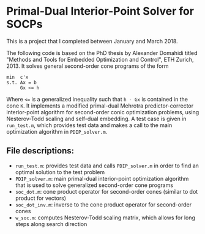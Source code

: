 # Primal-Dual Interior-Point Solver for SOCPs

This is a project that I completed between January and March 2018.

The following code is based on the PhD thesis by Alexander Domahidi titled "Methods and Tools for Embedded Optimization and Control", ETH Zurich, 2013. It solves general second-order cone programs of the form

```
min  c'x
s.t. Ax = b
     Gx <= h
```

Where `<=` is a generalized inequality such that `h - Gx` is contained in the cone `K`. It implements a modified primal-dual Mehrotra predictor-corrector interior-point algorithm for second-order conic optimization problems, using Nesterov-Todd scaling and self-dual embedding. A test case is given in `run_test.m`, which provides test data and makes a call to the main optimization algorithm in `PDIP_solver.m`.

## File descriptions:
* `run_test.m`: provides test data and calls `PDIP_solver.m` in order to find an optimal solution to the test problem
* `PDIP_solver.m`: main primal-dual interior-point optimization algorithm that is used to solve generalized second-order cone programs
* `soc_dot.m`: cone product operator for second-order cones (similar to dot product for vectors)
* `soc_dot_inv.m`: inverse to the cone product operator for second-order cones
* `w_soc.m`: computes Nesterov-Todd scaling matrix, which allows for long steps along search direction
